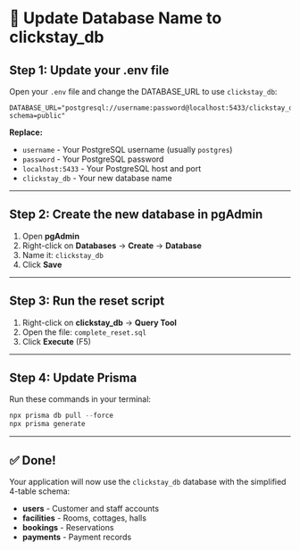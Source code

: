 # 🔄 Update Database Name to clickstay_db

## Step 1: Update your .env file

Open your `.env` file and change the DATABASE_URL to use `clickstay_db`:

```env
DATABASE_URL="postgresql://username:password@localhost:5433/clickstay_db?schema=public"
```

**Replace:**
- `username` - Your PostgreSQL username (usually `postgres`)
- `password` - Your PostgreSQL password
- `localhost:5433` - Your PostgreSQL host and port
- `clickstay_db` - Your new database name

---

## Step 2: Create the new database in pgAdmin

1. Open **pgAdmin**
2. Right-click on **Databases** → **Create** → **Database**
3. Name it: `clickstay_db`
4. Click **Save**

---

## Step 3: Run the reset script

1. Right-click on **clickstay_db** → **Query Tool**
2. Open the file: `complete_reset.sql`
3. Click **Execute** (F5)

---

## Step 4: Update Prisma

Run these commands in your terminal:

```powershell
npx prisma db pull --force
npx prisma generate
```

---

## ✅ Done!

Your application will now use the `clickstay_db` database with the simplified 4-table schema:
- **users** - Customer and staff accounts
- **facilities** - Rooms, cottages, halls
- **bookings** - Reservations
- **payments** - Payment records
